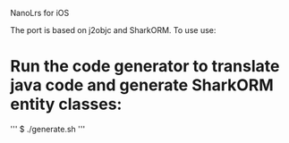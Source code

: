 NanoLrs for iOS

The port is based on j2objc and SharkORM.  To use use:

# Run the code generator to translate java code and generate SharkORM entity classes:

'''
$ ./generate.sh
'''





